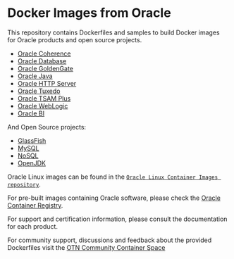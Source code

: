 # Docker Images from Oracle

This repository contains Dockerfiles and samples to build Docker images for Oracle products and open source projects.

 - [Oracle Coherence](https://github.com/oracle/docker-images/tree/master/OracleCoherence)
 - [Oracle Database](https://github.com/oracle/docker-images/tree/master/OracleDatabase)
 - [Oracle GoldenGate](https://github.com/oracle/docker-images/tree/master/OracleGoldenGate)
 - [Oracle Java](https://github.com/oracle/docker-images/tree/master/OracleJava)
 - [Oracle HTTP Server](https://github.com/oracle/docker-images/tree/master/OracleHTTPServer)
 - [Oracle Tuxedo](https://github.com/oracle/docker-images/tree/master/OracleTuxedo)
 - [Oracle TSAM Plus](https://github.com/oracle/docker-images/tree/master/OracleTSAM)
 - [Oracle WebLogic](https://github.com/oracle/docker-images/tree/master/OracleWebLogic)
 - [Oracle BI](https://github.com/oracle/docker-images/tree/master/OracleBI)

And Open Source projects:

 - [GlassFish](https://github.com/oracle/docker-images/tree/master/GlassFish)
 - [MySQL](https://github.com/mysql/mysql-docker/)
 - [NoSQL](https://github.com/oracle/docker-images/tree/master/NoSQL)
 - [OpenJDK](/OpenJDK)

Oracle Linux images can be found in the [`Oracle Linux Container Images repository`](https://github.com/oracle/ol-container-images).

For pre-built images containing Oracle software, please check the [Oracle Container Registry](https://container-registry.oracle.com).

For support and certification information, please consult the documentation for each product.

For community support, discussions and feedback about the provided Dockerfiles visit the [OTN Community Container Space](https://community.oracle.com/community/server_&_storage_systems/containers)
